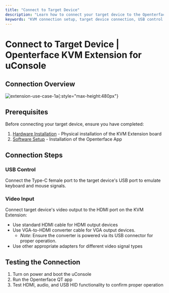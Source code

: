```yaml
---
title: "Connect to Target Device"
description: "Learn how to connect your target device to the Openterface KVM Extension for uConsole. Complete guide for USB control and video input setup after hardware installation and software setup."
keywords: "KVM connection setup, target device connection, USB control setup, HDMI input setup, uConsole KVM extension connection"
---
```


# **Connect to Target Device** | Openterface KVM Extension for uConsole

## Connection Overview

![extension-use-case-1a](https://assets.openterface.com/images/product/openterface-kvm-uconsole-extension-use-case-1a.webp){:style="max-height:480px"}

## Prerequisites

Before connecting your target device, ensure you have completed:

1. [Hardware Installation](/product/uconsole-kvm-extension/hardware-installation/) - Physical installation of the KVM Extension board
2. [Software Setup](/product/uconsole-kvm-extension/software-setup/) - Installation of the Openterface App

## Connection Steps

### **USB Control**
Connect the Type-C female port to the target device's USB port to emulate keyboard and mouse signals.

### **Video Input**
Connect target device's video output to the HDMI port on the KVM Extension:

- Use standard HDMI cable for HDMI output devices
- Use VGA-to-HDMI converter cable for VGA output devices. 
    - *Note*: Ensure the converter is powered via its USB connector for proper operation.
- Use other appropriate adapters for different video signal types

## Testing the Connection

1. Turn on power and boot the uConsole
2. Run the Openterface QT app
3. Test HDMI, audio, and USB HID functionality to confirm proper operation